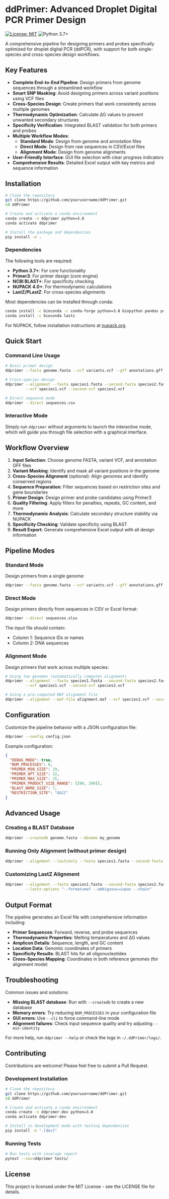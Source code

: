 # ddPrimer: Advanced Droplet Digital PCR Primer Design

[![License: MIT](https://img.shields.io/badge/License-MIT-yellow.svg)](https://opensource.org/licenses/MIT)
![Python 3.7+](https://img.shields.io/badge/python-3.7+-blue.svg)

A comprehensive pipeline for designing primers and probes specifically optimized for droplet digital PCR (ddPCR), with support for both single-species and cross-species design workflows.

## Key Features

- **Complete End-to-End Pipeline**: Design primers from genome sequences through a streamlined workflow
- **Smart SNP Masking**: Avoid designing primers across variant positions using VCF files
- **Cross-Species Design**: Create primers that work consistently across multiple genomes 
- **Thermodynamic Optimization**: Calculate ΔG values to prevent unwanted secondary structures
- **Specificity Verification**: Integrated BLAST validation for both primers and probes
- **Multiple Workflow Modes**:
  - **Standard Mode**: Design from genome and annotation files
  - **Direct Mode**: Design from raw sequences in CSV/Excel files
  - **Alignment Mode**: Design from genome alignments
- **User-Friendly Interface**: GUI file selection with clear progress indicators
- **Comprehensive Results**: Detailed Excel output with key metrics and sequence information

## Installation

```bash
# Clone the repository
git clone https://github.com/yourusername/ddPrimer.git
cd ddPrimer

# Create and activate a conda environment
conda create -n ddprimer python=3.8
conda activate ddprimer

# Install the package and dependencies
pip install -e .
```

### Dependencies

The following tools are required:

- **Python 3.7+**: For core functionality
- **Primer3**: For primer design (core engine)
- **NCBI BLAST+**: For specificity checking
- **NUPACK 4.0+**: For thermodynamic calculations
- **LastZ/PLastZ**: For cross-species alignments

Most dependencies can be installed through conda:

```bash
conda install -c bioconda -c conda-forge python=3.8 biopython pandas primer3 blast tqdm
conda install -c bioconda lastz
```

For NUPACK, follow installation instructions at [nupack.org](http://www.nupack.org/).

## Quick Start

### Command Line Usage

```bash
# Basic primer design
ddprimer --fasta genome.fasta --vcf variants.vcf --gff annotations.gff

# Cross-species design
ddprimer --alignment --fasta species1.fasta --second-fasta species2.fasta \
         --vcf species1.vcf --second-vcf species2.vcf

# Direct sequence mode
ddprimer --direct sequences.csv
```

### Interactive Mode

Simply run `ddprimer` without arguments to launch the interactive mode, which will guide you through file selection with a graphical interface.

## Workflow Overview

1. **Input Selection**: Choose genome FASTA, variant VCF, and annotation GFF files
2. **Variant Masking**: Identify and mask all variant positions in the genome
3. **Cross-Species Alignment** (optional): Align genomes and identify conserved regions
4. **Sequence Preparation**: Filter sequences based on restriction sites and gene boundaries
5. **Primer Design**: Design primer and probe candidates using Primer3
6. **Quality Filtering**: Apply filters for penalties, repeats, GC content, and more
7. **Thermodynamic Analysis**: Calculate secondary structure stability via NUPACK
8. **Specificity Checking**: Validate specificity using BLAST
9. **Result Export**: Generate comprehensive Excel output with all design information

## Pipeline Modes

### Standard Mode

Design primers from a single genome:

```bash
ddprimer --fasta genome.fasta --vcf variants.vcf --gff annotations.gff --output results/
```

### Direct Mode

Design primers directly from sequences in CSV or Excel format:

```bash
ddprimer --direct sequences.xlsx
```

The input file should contain:
- Column 1: Sequence IDs or names
- Column 2: DNA sequences

### Alignment Mode

Design primers that work across multiple species:

```bash
# Using two genomes (automatically computes alignment)
ddprimer --alignment --fasta species1.fasta --second-fasta species2.fasta \
         --vcf species1.vcf --second-vcf species2.vcf

# Using a pre-computed MAF alignment file
ddprimer --alignment --maf-file alignment.maf --vcf species1.vcf --second-vcf species2.vcf
```

## Configuration

Customize the pipeline behavior with a JSON configuration file:

```bash
ddprimer --config config.json
```

Example configuration:

```json
{
  "DEBUG_MODE": true,
  "NUM_PROCESSES": 8,
  "PRIMER_MIN_SIZE": 19,
  "PRIMER_OPT_SIZE": 22,
  "PRIMER_MAX_SIZE": 25,
  "PRIMER_PRODUCT_SIZE_RANGE": [[90, 200]],
  "BLAST_WORD_SIZE": 7,
  "RESTRICTION_SITE": "GGCC"
}
```

## Advanced Usage

### Creating a BLAST Database

```bash
ddprimer --createdb genome.fasta --dbname my_genome
```

### Running Only Alignment (without primer design)

```bash
ddprimer --alignment --lastzonly --fasta species1.fasta --second-fasta species2.fasta
```

### Customizing LastZ Alignment

```bash
ddprimer --alignment --fasta species1.fasta --second-fasta species2.fasta \
         --lastz-options "--format=maf --ambiguous=iupac --chain"
```

## Output Format

The pipeline generates an Excel file with comprehensive information including:

- **Primer Sequences**: Forward, reverse, and probe sequences
- **Thermodynamic Properties**: Melting temperatures and ΔG values
- **Amplicon Details**: Sequence, length, and GC content
- **Location Data**: Genomic coordinates of primers
- **Specificity Results**: BLAST hits for all oligonucleotides
- **Cross-Species Mapping**: Coordinates in both reference genomes (for alignment mode)

## Troubleshooting

Common issues and solutions:

- **Missing BLAST database**: Run with `--createdb` to create a new database
- **Memory errors**: Try reducing `NUM_PROCESSES` in your configuration file
- **GUI errors**: Use `--cli` to force command-line mode
- **Alignment failures**: Check input sequence quality and try adjusting `--min-identity`

For more help, run `ddprimer --help` or check the logs in `~/.ddPrimer/logs/`.

## Contributing

Contributions are welcome! Please feel free to submit a Pull Request.

### Development Installation

```bash
# Clone the repository
git clone https://github.com/yourusername/ddPrimer.git
cd ddPrimer

# Create and activate a conda environment
conda create -n ddprimer-dev python=3.8
conda activate ddprimer-dev

# Install in development mode with testing dependencies
pip install -e ".[dev]"
```

### Running Tests

```bash
# Run tests with coverage report
pytest --cov=ddprimer tests/
```

## License

This project is licensed under the MIT License - see the LICENSE file for details.

